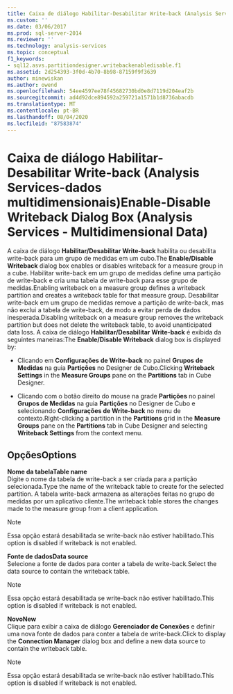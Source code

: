 ```yaml
---
title: Caixa de diálogo Habilitar-Desabilitar Write-back (Analysis Services-dados multidimensionais) | Microsoft Docs
ms.custom: ''
ms.date: 03/06/2017
ms.prod: sql-server-2014
ms.reviewer: ''
ms.technology: analysis-services
ms.topic: conceptual
f1_keywords:
- sql12.asvs.partitiondesigner.writebackenabledisable.f1
ms.assetid: 2d254393-3f0d-4b70-8b98-87159f9f3639
author: minewiskan
ms.author: owend
ms.openlocfilehash: 54ee4597ee78f45682730bd0e8d7119d204eaf2b
ms.sourcegitcommit: ad4d92dce894592a259721a1571b1d8736abacdb
ms.translationtype: MT
ms.contentlocale: pt-BR
ms.lasthandoff: 08/04/2020
ms.locfileid: "87583874"
---
```

# <a name="enable-disable-writeback-dialog-box-analysis-services---multidimensional-data"></a><span data-ttu-id="58e7a-102">Caixa de diálogo Habilitar-Desabilitar Write-back (Analysis Services-dados multidimensionais)</span><span class="sxs-lookup"><span data-stu-id="58e7a-102">Enable-Disable Writeback Dialog Box (Analysis Services - Multidimensional Data)</span></span>
  <span data-ttu-id="58e7a-103">A caixa de diálogo **Habilitar/Desabilitar Write-back** habilita ou desabilita write-back para um grupo de medidas em um cubo.</span><span class="sxs-lookup"><span data-stu-id="58e7a-103">The **Enable/Disable Writeback** dialog box enables or disables writeback for a measure group in a cube.</span></span> <span data-ttu-id="58e7a-104">Habilitar write-back em um grupo de medidas define uma partição de write-back e cria uma tabela de write-back para esse grupo de medidas.</span><span class="sxs-lookup"><span data-stu-id="58e7a-104">Enabling writeback on a measure group defines a writeback partition and creates a writeback table for that measure group.</span></span> <span data-ttu-id="58e7a-105">Desabilitar write-back em um grupo de medidas remove a partição de write-back, mas não exclui a tabela de write-back, de modo a evitar perda de dados inesperada.</span><span class="sxs-lookup"><span data-stu-id="58e7a-105">Disabling writeback on a measure group removes the writeback partition but does not delete the writeback table, to avoid unanticipated data loss.</span></span> <span data-ttu-id="58e7a-106">A caixa de diálogo **Habilitar/Desabilitar Write-back** é exibida da seguintes maneiras:</span><span class="sxs-lookup"><span data-stu-id="58e7a-106">The **Enable/Disable Writeback** dialog box is displayed by:</span></span>  
  
-   <span data-ttu-id="58e7a-107">Clicando em **Configurações de Write-back** no painel **Grupos de Medidas** na guia **Partições** no Designer de Cubo.</span><span class="sxs-lookup"><span data-stu-id="58e7a-107">Clicking **Writeback Settings** in the **Measure Groups** pane on the **Partitions** tab in Cube Designer.</span></span>  
  
-   <span data-ttu-id="58e7a-108">Clicando com o botão direito do mouse na grade **Partições** no painel **Grupos de Medidas** na guia **Partições** no Designer de Cubo e selecionando **Configurações de Write-back** no menu de contexto.</span><span class="sxs-lookup"><span data-stu-id="58e7a-108">Right-clicking a partition in the **Partitions** grid in the **Measure Groups** pane on the **Partitions** tab in Cube Designer and selecting **Writeback Settings** from the context menu.</span></span>  
  
## <a name="options"></a><span data-ttu-id="58e7a-109">Opções</span><span class="sxs-lookup"><span data-stu-id="58e7a-109">Options</span></span>  
 <span data-ttu-id="58e7a-110">**Nome da tabela**</span><span class="sxs-lookup"><span data-stu-id="58e7a-110">**Table name**</span></span>  
 <span data-ttu-id="58e7a-111">Digite o nome da tabela de write-back a ser criada para a partição selecionada.</span><span class="sxs-lookup"><span data-stu-id="58e7a-111">Type the name of the writeback table to create for the selected partition.</span></span> <span data-ttu-id="58e7a-112">A tabela write-back armazena as alterações feitas no grupo de medidas por um aplicativo cliente.</span><span class="sxs-lookup"><span data-stu-id="58e7a-112">The writeback table stores the changes made to the measure group from a client application.</span></span>  
  
> [!NOTE]  
>  <span data-ttu-id="58e7a-113">Essa opção estará desabilitada se write-back não estiver habilitado.</span><span class="sxs-lookup"><span data-stu-id="58e7a-113">This option is disabled if writeback is not enabled.</span></span>  
  
 <span data-ttu-id="58e7a-114">**Fonte de dados**</span><span class="sxs-lookup"><span data-stu-id="58e7a-114">**Data source**</span></span>  
 <span data-ttu-id="58e7a-115">Selecione a fonte de dados para conter a tabela de write-back.</span><span class="sxs-lookup"><span data-stu-id="58e7a-115">Select the data source to contain the writeback table.</span></span>  
  
> [!NOTE]  
>  <span data-ttu-id="58e7a-116">Essa opção estará desabilitada se write-back não estiver habilitado.</span><span class="sxs-lookup"><span data-stu-id="58e7a-116">This option is disabled if writeback is not enabled.</span></span>  
  
 <span data-ttu-id="58e7a-117">**Novo**</span><span class="sxs-lookup"><span data-stu-id="58e7a-117">**New**</span></span>  
 <span data-ttu-id="58e7a-118">Clique para exibir a caixa de diálogo **Gerenciador de Conexões** e definir uma nova fonte de dados para conter a tabela de write-back.</span><span class="sxs-lookup"><span data-stu-id="58e7a-118">Click to display the **Connection Manager** dialog box and define a new data source to contain the writeback table.</span></span>  
  
> [!NOTE]  
>  <span data-ttu-id="58e7a-119">Essa opção estará desabilitada se write-back não estiver habilitado.</span><span class="sxs-lookup"><span data-stu-id="58e7a-119">This option is disabled if writeback is not enabled.</span></span>  
  
  
